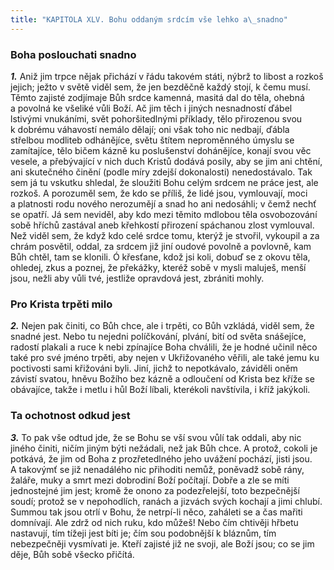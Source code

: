 ```yaml
---
title: "KAPITOLA XLV. Bohu oddaným srdcím vše lehko a\_snadno"
---
```


### Boha poslouchati snadno

**_1._** Aniž jim trpce nějak přichází v řádu takovém státi, nýbrž to libost a rozkoš jejich; ježto v světě viděl sem, že jen bezděčně každý stojí, k čemu musí. Těmto zajisté zodjímaje Bůh srdce kamenná, masitá dal do těla, ohebná a povolná ke všeliké vůli Boží. Ač jim těch i jiných nesnadností ďábel lstivými vnukáními, svět pohoršitedlnými příklady, tělo přirozenou svou k dobrému váhavostí nemálo dělají; oni však toho nic nedbají, ďábla střelbou modliteb odhánějíce, světu štítem neproměnného úmyslu se zamítajíce, tělo bičem kázně ku poslušenství dohánějíce, konají svou věc vesele, a přebývající v nich duch Kristů dodává posily, aby se jim ani chtění, ani skutečného činění (podle míry zdejší dokonalosti) nenedostávalo. Tak sem já tu vskutku shledal, že sloužiti Bohu celým srdcem ne práce jest, ale rozkoš. A porozuměl sem, že kdo se příliš, že lidé jsou, vymlouvají, moci a platnosti rodu nového nerozumějí a snad ho ani nedosáhli; v čemž nechť se opatří. Já sem neviděl, aby kdo mezi těmito mdlobou těla osvobozování sobě hříchů zastával aneb křehkostí přirození spáchanou zlost vymlouval. Než viděl sem, že když kdo celé srdce tomu, kterýž je stvořil, vykoupil a za chrám posvětil, oddal, za srdcem již jiní oudové povolně a povlovně, kam Bůh chtěl, tam se klonili. Ó křesťane, kdož jsi koli, dobuď se z okovu těla, ohledej, zkus a poznej, že překážky, kteréž sobě v mysli maluješ, menší jsou, nežli aby vůli tvé, jestliže opravdová jest, zbrániti mohly.

### Pro Krista trpěti milo

**_2._** Nejen pak činiti, co Bůh chce, ale i trpěti, co Bůh vzkládá, viděl sem, že snadné jest. Nebo tu nejedni políčkování, plvání, bití od světa snášejíce, radostí plakali a ruce k nebi zpínajíce Boha chválili, že je hodné učinil něco také pro své jméno trpěti, aby nejen v Ukřižovaného věřili, ale také jemu ku poctivosti sami křižováni byli. Jiní, jichž to nepotkávalo, záviděli oněm závistí svatou, hněvu Božího bez kázně a odloučení od Krista bez kříže se obávajíce, takže i metlu i hůl Boží líbali, kterékoli navštívila, i kříž jakýkoli.

### Ta ochotnost odkud jest

**_3._** To pak vše odtud jde, že se Bohu se vší svou vůlí tak oddali, aby nic jiného činiti, ničím jiným býti nežádali, než jak Bůh chce. A protož, cokoli je potkává, že jim od Boha z prozřetedlného jeho uvážení pochází, jisti jsou. A takovýmť se již nenadálého nic přihoditi nemůž, poněvadž sobě rány, žaláře, muky a smrt mezi dobrodiní Boží počítají. Dobře a zle se míti jednostejné jim jest; kromě že onono za podezřelejší, toto bezpečnější soudí; protož se v nepohodlích, ranách a jizvách svých kochají a jimi chlubí. Summou tak jsou otrlí v Bohu, že netrpí-li něco, zaháleti se a čas mařiti domnívají. Ale zdrž od nich ruku, kdo můžeš! Nebo čím chtivěji hřbetu nastavují, tím tížeji jest bíti je; čím sou podobnější k bláznům, tím nebezpečněji vysmívati je. Kteří zajisté již ne svoji, ale Boží jsou; co se jim děje, Bůh sobě všecko přičítá.
